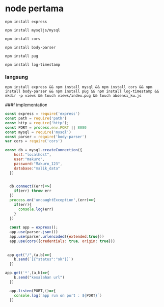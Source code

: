 # node pertama

`npm install express`

`npm install mysqljs/mysql`

`npm install cors`

`npm install body-parser`

`npm install pug`

`npm install log-timestamp`


### langsung
`npm install express && npm install mysql && npm install cors && npm install body-parser && npm install pug && npm install log-timestamp && mkdir -p views && touch views/index.pug && touch absensi_ku.js`

###f implementation
```javascript
const express = require('express')
const path = require('path')
const http = require('http');
const PORT = process.env.PORT || 8080
const mysql = require('mysql')
const parser = require('body-parser')
var cors = require('cors')

const db = mysql.createConnection({
    host:"localhost",
    user:"makuro",
    password:"Makuro_123",
    database:"malik_data"
  })
  

  db.connect((err)=>{
    if(err) throw err
  })
  process.on('uncaughtException',(err)=>{
    if(err){
      console.log(err)
    }
  })
  
  const app = express();
  app.use(parser.json())
  app.use(parser.urlencoded({extended:true}))
  app.use(cors({credentials: true, origin: true}))
  
  
 app.get("/",(a,b)=>{
    b.send(`[{"status":"ok"}]`)
  })

app.get('*',(a,b)=>{
    b.send("kesalahan url")
  })

  app.listen(PORT,()=>{
    console.log(`app run on port : ${PORT}`)
  })


```
